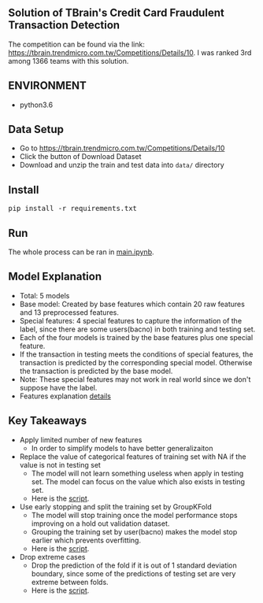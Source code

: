 ## Solution of TBrain's Credit Card Fraudulent Transaction Detection
The competition can be found via the link: https://tbrain.trendmicro.com.tw/Competitions/Details/10. I was ranked 3rd among 1366 teams with this solution.

## ENVIRONMENT
* python3.6

## Data Setup
* Go to https://tbrain.trendmicro.com.tw/Competitions/Details/10 
* Click the button of Download Dataset
* Download and unzip the train and test data into `data/` directory

## Install
<pre>
pip install -r requirements.txt
</pre>

## Run
The whole process can be ran in [main.ipynb](https://github.com/aarontong95/TBrain_Credit_Card/blob/master/main.ipynb).

## Model Explanation
* Total: 5 models
* Base model: Created by base features which contain 20 raw features and 13 preprocessed features.
* Special features:
4 special features to capture the information of the label, since there are some users(bacno) in both training and testing set.
* Each of the four models is trained by the base features plus one special feature.
* If the transaction in testing meets the conditions of special features, the transaction is predicted by the corresponding special model. Otherwise the transaction is predicted by the base model.
* Note: These special features may not work in real world since we don't suppose have the label.
* Features explanation [details](https://github.com/aarontong95/TBrain_Credit_Card/tree/master/preprocess)

## Key Takeaways
* Apply limited number of new features
  * In order to simplify models to have better generalizaiton
* Replace the value of categorical features of training set with NA if the value is not in testing set 
  * The model will not learn something useless when apply in testing set. The model can focus on the value which also exists in testing set. 
  * Here is the [script](https://github.com/aarontong95/TBrain_Credit_Card/blob/master/preprocess/preprocess_train_test_split.py).
* Use early stopping and split the training set by GroupKFold 
  * The model will stop training once the model performance stops improving on a hold out validation dataset. 
  * Grouping the training set by user(bacno) makes the model stop earlier which prevents overfitting. 
  * Here is the [script](https://github.com/aarontong95/TBrain_Credit_Card/blob/master/util/generate_X_y.py).
* Drop extreme cases
  * Drop the prediction of the fold if it is out of 1 standard deviation boundary, since some of the predictions of testing set are very extreme between folds. 
  * Here is the [script](https://github.com/aarontong95/TBrain_Credit_Card/blob/master/util/generate_statistic.py).
